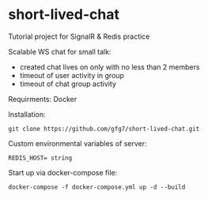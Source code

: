 # short-lived-chat
Tutorial project for SignalR & Redis practice

Scalable WS chat for small talk:

- created chat lives on only with no less than 2 members
- timeout of user activity in group
- timeout of chat group activity

Requirments: Docker

Installation:
```
git clone https://github.com/gfg7/short-lived-chat.git
```

Custom environmental variables of server:
```
REDIS_HOST= string
```

Start up via docker-compose file:
```
docker-compose -f docker-compose.yml up -d --build
```
